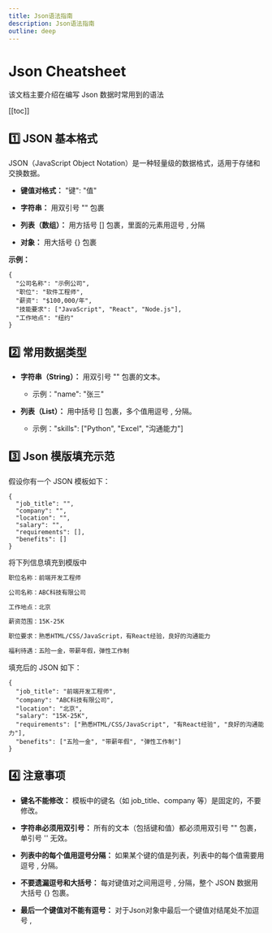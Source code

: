 ```yaml
---
title: Json语法指南
description: Json语法指南
outline: deep
---
```


# Json Cheatsheet

该文档主要介绍在编写 Json 数据时常用到的语法

[[toc]]

## 1️⃣ JSON 基本格式

JSON（JavaScript Object Notation）是一种轻量级的数据格式，适用于存储和交换数据。

- **键值对格式：** "键": "值"

- **字符串：** 用双引号 "" 包裹

- **列表（数组）：** 用方括号 [] 包裹，里面的元素用逗号 , 分隔

- **对象：** 用大括号 {} 包裹

**示例：**
```json5
{
  "公司名称": "示例公司",
  "职位": "软件工程师",
  "薪资": "$100,000/年",
  "技能要求": ["JavaScript", "React", "Node.js"],
  "工作地点": "纽约"
}
```

## 2️⃣ 常用数据类型
   
- **字符串（String）：** 用双引号 "" 包裹的文本。

    - 示例："name": "张三"

- **列表（List）：** 用中括号 [] 包裹，多个值用逗号 , 分隔。

    - 示例："skills": ["Python", "Excel", "沟通能力"]

## 3️⃣ Json 模版填充示范

假设你有一个 JSON 模板如下：

```json5
{
  "job_title": "",
  "company": "",
  "location": "",
  "salary": "",
  "requirements": [],
  "benefits": []
}
```

将下列信息填充到模版中

```markdown
职位名称：前端开发工程师

公司名称：ABC科技有限公司

工作地点：北京

薪资范围：15K-25K

职位要求：熟悉HTML/CSS/JavaScript，有React经验，良好的沟通能力

福利待遇：五险一金，带薪年假，弹性工作制
```

填充后的 JSON 如下：

```json5
{
  "job_title": "前端开发工程师",
  "company": "ABC科技有限公司",
  "location": "北京",
  "salary": "15K-25K",
  "requirements": ["熟悉HTML/CSS/JavaScript", "有React经验", "良好的沟通能力"],
  "benefits": ["五险一金", "带薪年假", "弹性工作制"]
}
```

## 4️⃣ 注意事项

- **键名不能修改：** 模板中的键名（如 job_title、company 等）是固定的，不要修改。

- **字符串必须用双引号：** 所有的文本（包括键和值）都必须用双引号 "" 包裹，单引号 '' 无效。

- **列表中的每个值用逗号分隔：** 如果某个键的值是列表，列表中的每个值需要用逗号 , 分隔。

- **不要遗漏逗号和大括号：** 每对键值对之间用逗号 , 分隔，整个 JSON 数据用大括号 {} 包裹。

- **最后一个键值对不能有逗号：** 对于Json对象中最后一个键值对结尾处不加逗号 ,